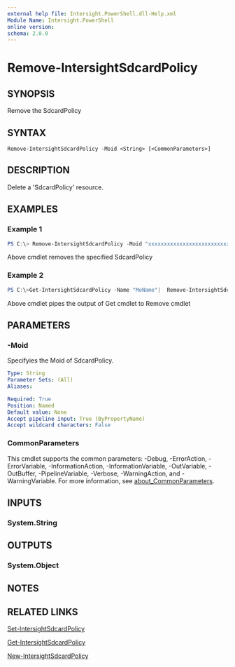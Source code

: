 ```yaml
---
external help file: Intersight.PowerShell.dll-Help.xml
Module Name: Intersight.PowerShell
online version:
schema: 2.0.0
---
```


# Remove-IntersightSdcardPolicy

## SYNOPSIS
Remove the SdcardPolicy

## SYNTAX

```
Remove-IntersightSdcardPolicy -Moid <String> [<CommonParameters>]
```

## DESCRIPTION
Delete a &apos;SdcardPolicy&apos; resource.

## EXAMPLES

### Example 1
```powershell
PS C:\> Remove-IntersightSdcardPolicy -Moid "xxxxxxxxxxxxxxxxxxxxxxxxxxx"
```
Above cmdlet removes the specified SdcardPolicy 

### Example 2
```powershell
PS C:\>Get-IntersightSdcardPolicy -Name "MoName"|  Remove-IntersightSdcardPolicy
```
Above cmdlet pipes the output of Get cmdlet to Remove cmdlet

## PARAMETERS

### -Moid
Specifyies the Moid of SdcardPolicy.

```yaml
Type: String
Parameter Sets: (All)
Aliases:

Required: True
Position: Named
Default value: None
Accept pipeline input: True (ByPropertyName)
Accept wildcard characters: False
```

### CommonParameters
This cmdlet supports the common parameters: -Debug, -ErrorAction, -ErrorVariable, -InformationAction, -InformationVariable, -OutVariable, -OutBuffer, -PipelineVariable, -Verbose, -WarningAction, and -WarningVariable. For more information, see [about_CommonParameters](http://go.microsoft.com/fwlink/?LinkID=113216).

## INPUTS

### System.String

## OUTPUTS

### System.Object
## NOTES

## RELATED LINKS

[Set-IntersightSdcardPolicy](./Set-IntersightSdcardPolicy.md)

[Get-IntersightSdcardPolicy](./Get-IntersightSdcardPolicy.md)

[New-IntersightSdcardPolicy](./New-IntersightSdcardPolicy.md)

